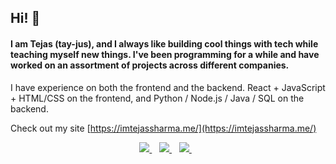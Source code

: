 ## Hi! 👋

#### I am Tejas (tay-jus), and I always like building cool things with tech while teaching myself new things. I've been programming for a while and have worked on an assortment of projects across different companies.

I have experience on both the frontend and the backend. React + JavaScript + HTML/CSS on the frontend, and Python / Node.js / Java / SQL on the backend.

Check out my site [https://imtejassharma.me/](https://imtejassharma.me/)

<p align='center'>
  <a href="https://www.linkedin.com/in/tejas-sharma-software-engineer/">
    <img src="https://img.shields.io/badge/linkedin-%230077B5.svg?&style=for-the-badge&logo=linkedin&logoColor=white" />
  </a>&nbsp;&nbsp;
  <a href="https://play.google.com/store/apps/dev?id=5709416098328895334">
    <img src="https://img.shields.io/badge/Google_Play-414141?style=for-the-badge&logo=google-play&logoColor=white" />        
  </a>&nbsp;&nbsp;
  <a href="mailto: tejassharma08@gmail.com">
    <img src="https://img.shields.io/badge/Gmail-D14836?style=for-the-badge&logo=gmail&logoColor=white" />        
  </a>&nbsp;&nbsp;
</p>
<!--
**Tej-Sharma/tej-sharma** is a ✨ _special_ ✨ repository because its `README.md` (this file) appears on your GitHub profile.

Here are some ideas to get you started:

- 🔭 I’m currently working on ...
- 🌱 I’m currently learning ...
- 👯 I’m looking to collaborate on ...
- 🤔 I’m looking for help with ...
- 💬 Ask me about ...
- 📫 How to reach me: ...
- 😄 Pronouns: ...
-->
